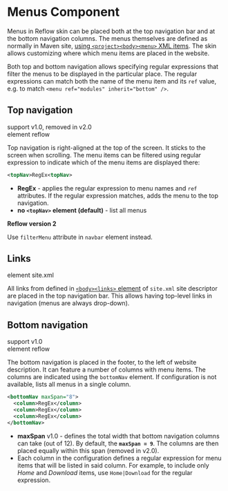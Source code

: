 # Menus Component

Menus in Reflow skin can be placed both at the top navigation bar and at the bottom navigation
columns. The menus themselves are defined as normally in Maven site, 
[using `<project><body><menu>` XML items][mvn-site-menus]. The skin allows customizing where which
menu items are placed in the website.

Both top and bottom navigation allows specifying regular expressions that filter the menus
to be displayed in the particular place. The regular expressions can match both the name of the
menu item and its `ref` value, e.g. to match `<menu ref="modules" inherit="bottom" />`.

[mvn-site-menus]: http://maven.apache.org/plugins/maven-site-plugin/examples/sitedescriptor.html#Including_Generated_Content

## Top navigation

support <span class="badge badge-primary">v1.0</span>, removed in <span class="badge badge-danger">v2.0</span><br/>
element <span class="badge badge-secondary">reflow</span>

Top navigation is right-aligned at the top of the screen. It sticks to the screen when scrolling.
The menu items can be filtered using regular expression to indicate which of the menu items
are displayed there:

```xml
<topNav>RegEx<topNav>
```

- **RegEx** - applies the regular expression to menu names and `ref` attributes. If the regular expression matches, adds the menu to the top navigation.
- **no `<topNav>` element (default)** - list all menus

<div class="alert alert-info">
    <strong>Reflow version 2</strong>
    <p>Use <code>filterMenu</code> attribute in <code>navbar</code> element instead.</p>
</div>


## Links

element <span class="badge badge-secondary">site.xml</span>

All links from defined in [`<body><links>` element][mvn-site-links] of `site.xml` site descriptor
are placed in the top navigation bar. This allows having top-level links in navigation (menus are
always drop-down).

[mvn-site-links]: http://maven.apache.org/plugins/maven-site-plugin/examples/sitedescriptor.html#Links

## Bottom navigation

support <span class="badge badge-primary">v1.0</span><br/>
element <span class="badge badge-secondary">reflow</span>

The bottom navigation is placed in the footer, to the left of website description. It can feature
a number of columns with menu items. The columns are indicated using the `bottomNav` element.
If configuration is not available, lists all menus in a single column.

```xml
<bottomNav maxSpan="8">
  <column>RegEx</column>
  <column>RegEx</column>
  <column>RegEx</column>
</bottomNav>
```

- **maxSpan** <span class="badge badge-light">v1.0</span> - defines the total width that bottom navigation columns can take
(out of 12). By default, the **`maxSpan = 9`**. The columns are then placed equally within
this span (removed in <span class="badge badge-danger">v2.0</span>).
- Each column in the configuration defines a regular expression for menu items that will be listed
in said column. For example, to include only _Home_ and _Download_ items, use `Home|Download`
for the regular expression.
